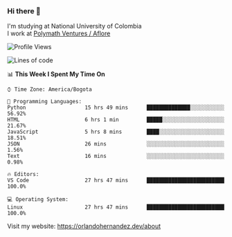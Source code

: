 ### Hi there 👋


<!--**AR4Z/AR4Z** is a ✨ _special_ ✨ repository because its `README.md` (this file) appears on your GitHub profile.

Here are some ideas to get you started:-->
I'm studying at National University of Colombia
<br>
I work at <a href="https://www.aflore.co/">Polymath Ventures / Aflore</a>
<br>

<!--START_SECTION:waka-->
![Profile Views](http://img.shields.io/badge/Profile%20Views-0-blue)

![Lines of code](https://img.shields.io/badge/From%20Hello%20World%20I%27ve%20Written-3.3%20million%20lines%20of%20code-blue)

📊 **This Week I Spent My Time On** 

```text
⌚︎ Time Zone: America/Bogota

💬 Programming Languages: 
Python                   15 hrs 49 mins      ██████████████░░░░░░░░░░░   56.92% 
HTML                     6 hrs 1 min         █████░░░░░░░░░░░░░░░░░░░░   21.67% 
JavaScript               5 hrs 8 mins        ████░░░░░░░░░░░░░░░░░░░░░   18.51% 
JSON                     26 mins             ░░░░░░░░░░░░░░░░░░░░░░░░░   1.56% 
Text                     16 mins             ░░░░░░░░░░░░░░░░░░░░░░░░░   0.98%

🔥 Editors: 
VS Code                  27 hrs 47 mins      █████████████████████████   100.0%

💻 Operating System: 
Linux                    27 hrs 47 mins      █████████████████████████   100.0%

```


<!--END_SECTION:waka-->


Visit my website: https://orlandohernandez.dev/about

